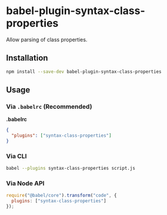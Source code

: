 # babel-plugin-syntax-class-properties

Allow parsing of class properties.

## Installation

```sh
npm install --save-dev babel-plugin-syntax-class-properties
```

## Usage

### Via `.babelrc` (Recommended)

**.babelrc**

```json
{
  "plugins": ["syntax-class-properties"]
}
```

### Via CLI

```sh
babel --plugins syntax-class-properties script.js
```

### Via Node API

```javascript
require("@babel/core").transform("code", {
  plugins: ["syntax-class-properties"]
});
```
